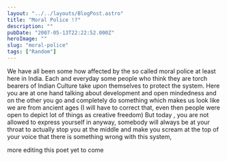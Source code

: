 ```yaml
---
layout: "../../layouts/BlogPost.astro"
title: "Moral Police !?"
description: ""
pubDate: "2007-05-13T22:22:52.000Z"
heroImage: ""
slug: "moral-police"
tags: ["Random"]
---
```


We have all been some how affected by the so called moral police at least here in India. Each and everyday some people who think they are torch bearers of Indian Culture take upon themselves to protect the system. Here you are at one hand talking about development and open mindedness and on the other you go and completely do something which makes us look like we are from ancient ages (I will have to correct that, even then people were open to depict lot of things as creative freedom) But today , you are not allowed to express yourself in anyway, somebody will always be at your throat to actually stop you at the middle and make you scream at the top of your voice that there is something wrong with this system,

more editing this poet yet to come
